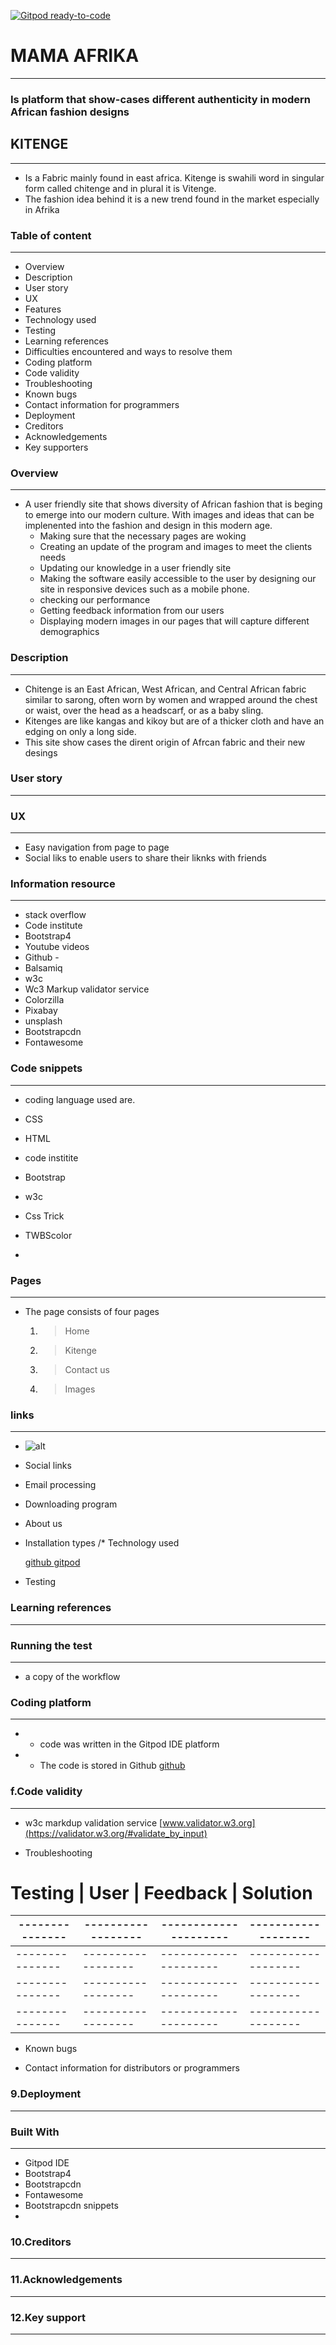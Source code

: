 [![Gitpod ready-to-code](https://img.shields.io/badge/Gitpod-ready--to--code-blue?logo=gitpod)](https://gitpod.io/#https://github.com/SNMcdarby/mama-afrika)

#  MAMA AFRIKA
-------------
###  Is platform that show-cases different authenticity in modern African fashion designs 


## KITENGE 
------------
- Is a Fabric mainly found in east africa. Kitenge is swahili word in singular form called chitenge and in plural it is Vitenge. 
- The fashion idea behind it is a new trend found in the market especially in Afrika

### Table of content
---------------------
- Overview
- Description
- User story
- UX
- Features
- Technology used
- Testing
- Learning references
- Difficulties encountered and ways to resolve them
- Coding platform
- Code validity
- Troubleshooting
- Known bugs
- Contact information for programmers
- Deployment
- Creditors
- Acknowledgements 
- Key supporters 





### Overview
-------------

 -  A user friendly site that shows diversity of African fashion that is beging to emerge into our modern culture.
  With images and ideas that can be implenented into the fashion and design in this modern age.
    - Making sure that the necessary pages are woking
    - Creating an update of the program and images to meet the clients needs
    - Updating our knowledge in a user friendly site
    - Making the software easily accessible to the user by designing our site in responsive devices such as a mobile phone. 
    - checking our performance
    - Getting feedback information from our users
    - Displaying modern images in our pages that will capture different demographics

### Description
--------------------
- Chitenge is an East African, West African, and Central African fabric similar to sarong, often worn by women and wrapped around the chest or waist, over the head as a headscarf, or as a baby sling. 
- Kitenges are like kangas and kikoy but are of a thicker cloth and have an edging on only a long side.
- This site show cases the dirent origin of Afrcan fabric and their new desings


### User story
------------




### UX
-------
- Easy navigation from page to page 
- Social liks to enable users to share their liknks with friends


### Information resource
-------------
- stack overflow
- Code institute
- Bootstrap4
- Youtube videos 
- Github - 
- Balsamiq
- w3c
- Wc3 Markup validator service
- Colorzilla
- Pixabay
- unsplash
- Bootstrapcdn
 - Fontawesome


### Code snippets
-------------------
- coding language used are.
 - CSS
 - HTML
 - code institite 
 - Bootstrap 
 - w3c
 - Css Trick
 - TWBScolor



 -

  ### Pages
  --------------

 - The page consists of four pages
  
    1. > Home

    2. > Kitenge

    3. > Contact us

    4. > Images



### links
----------


  * ![alt](https://links)

  * Social links

  * Email processing

  * Downloading program 

  * About us

  * Installation types /* Technology used

    [github ](https://github.com/)
    [gitpod](https://f4bc8abb-58a7-4a37-b776-a4d955c9ed38.ws-eu01.gitpod.io/#/workspace/mama-afrika)
 - Testing


### Learning references
-------------------------------



### Running the test 
------------------------
 - a copy of the workflow




### Coding platform
---------------------------
- - code was written in the Gitpod IDE platform 
- - The code is stored in Github [ github](https://github.com/SNmcdarby1?tab=repositories)



### f.Code validity
-----------------------
 - w3c markdup validation service
[www.validator.w3.org](https://validator.w3.org/#validate_by_input)

- Troubleshooting
# Testing        | User          | Feedback         | Solution
---------------|------------------|---------------------|-------------------
---------------|------------------|---------------------|-------------------
---------------|------------------|---------------------|-------------------
---------------|------------------|---------------------|-------------------
---------------|------------------|---------------------|-------------------



- Known bugs

- Contact information for distributors or programmers

### 9.Deployment
------------------


### Built With
-----------------
 - Gitpod  IDE
 - Bootstrap4 
 - Bootstrapcdn
 - Fontawesome
 - Bootstrapcdn snippets
 - 




### 10.Creditors
-----------------

### 11.Acknowledgements
----------------------

### 12.Key support
-------------------------

